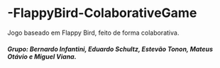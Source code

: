# -FlappyBird-ColaborativeGame
Jogo baseado em Flappy Bird, feito de forma colaborativa.
<br /> 
##### Grupo: Bernardo Infantini, Eduardo Schultz, Estevão Tonon, Mateus Otávio e Miguel Viana.
